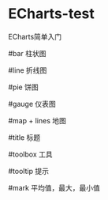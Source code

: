# ECharts-test
ECharts简单入门

#bar 柱状图

#line 折线图

#pie  饼图

#gauge 仪表图

#map + lines 地图

#title 标题

#toolbox 工具

#tooltip 提示

#mark 平均值，最大，最小值